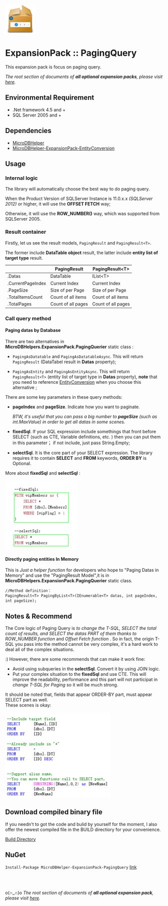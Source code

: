 ![icon](https://github.com/DoraemonYu/MicroDBHelper-ExpansionPack/blob/gh-pages/icons/PagingQuery.png?raw=true)  
# ExpansionPack :: PagingQuery 
 
This expansion pack is focus on paging query.  

*The root section of documents of **all optional expansion packs**, please visit [here](/MicroDBHelper-ExpansionPack/).*


## Environmental Requirement
* .Net framework 4.5 and +
* SQL Server 2005 and +


## Dependencies 
* [MicroDBHelper](/MicroDBHelper/)
* [MicroDBHelper-ExpansionPack-EntityConversion](/MicroDBHelper-ExpansionPack/EntityConversion)



## Usage

### Internal logic
The library will automatically choose the best way to do paging query.

When the Product Version of SQLServer Instance is 11.0.x.x *(SQLServer 2012)* or higher, it will use the **OFFSET FETCH** way; 

Otherwise, it will use the **ROW_NUMBER()** way, which was supported from SQLServer 2005.


### Result container 
Firstly, let us see the result models,  `PagingResult` and `PagingResult<T>`.  

The former include **DataTable object** result, the latter include **entity list of target type** result.  

|   | PagingResult | PagingResult&lt;T&gt; |
| ------| ------ | ------ |
| .Datas | DataTable | IList&lt;T&gt; |
| .CurrentPageIndex | Current Index | Current Index |
| .PageSize | Size of per Page | Size of per Page |
| .TotalItemsCount | Count of all items | Count of all items |
| .TotalPages | Count of all pages | Count of all pages |




### Call query method 
#### Paging datas by Database
There are two alternatives in **MicroDBHelpers.ExpansionPack.PagingQuerier** static class : 
* `PagingAsDatatable` and `PagingAsDatatableAsync`. This will return `PagingResult` (DataTabel result in **Datas** property);
 
* `PagingAsEntity` and `PagingAsEntityAsync`. This will return `PagingResult<T>` (entity list of target type in **Datas** property), **note** that you need to reference [EntityConversion](/MicroDBHelper-ExpansionPack/EntityConversion/) when you choose this alternative ;
 
 
There are some key parameters in these query methods:
* **pageIndex** and **pageSize**. Indicate how you want to paginate. 

  *BTW, it's useful that you can pass a big number to **pageSize** (such as int.MaxValue) in order to get all datas in some scenes.*

* **fixedSql**. If your SQL expression include somethings that front before SELECT (such as CTE, Variable definitions, etc. ) then you can put them in this parameter； if not include, just pass String.Empty;
 
* **selectSql**. It is the core part of your SELECT expression. The library requires it to contain **SELECT** and **FROM** keywords, **ORDER BY** is Optional.

More about **fixedSql** and  **selectSql** : 

![snapshot](images/PagingQuery/part_sqls.PNG)

#### Directly paging entities In Memory
This is *Just a helper function* for developers who hope to "Paging Datas in Memory" and use the "PagingResult Model",it is in **MicroDBHelpers.ExpansionPack.PagingQuerier** static class. 

```
//Method definition：
PagingResult<T> PagingByList<T>(IEnumerable<T> datas, int pageIndex, int pageSize);
```

 
  
## Notes & Recommend
The Core logic of Paging Query is *to change the T-SQL, SELECT the total count of results, and SELECT the datas PART of them thanks to ROW_NUMBER function* and *Offset Fetch function* . So in fact, the origin T-SQL you pass into the method cannot be very complex, it's a hard work to deal all of the complex situations. 

:) However, there are some recommends that can make it work fine: 
* Avoid using subqueries in the **selectSql**. Convert it by using JOIN logic.  
* Put your complex situation to the **fixedSql** and use CTE. This will improve the readability, performance and this part will not participat in *change T-SQL for Paging* so it will be much strong. 
 
 
It should be noted that, fields that appear ORDER-BY part, must appear SELECT part as well.  
These scenes is okay: 

 ![snapshot](images/PagingQuery/FIELDS-IN-ORDER-BY.png)



## Download compiled binary file
If you needn't to got the code and bulid by yourself for the moment, I also offer the newest compiled file in the BUILD directiory for your convenience. 

[Build Directory](https://github.com/DoraemonYu/MicroDBHelper-ExpansionPack/tree/master/Build)


## NuGet 
`Install-Package MicroDBHelper-ExpansionPack-PagingQuery`  [link](https://www.nuget.org/packages/MicroDBHelper-ExpansionPack-PagingQuery/)

<br><br><br>
o(∩_∩)o *The root section of documents of **all optional expansion pack**, please visit [here](/MicroDBHelper-ExpansionPack/).*
